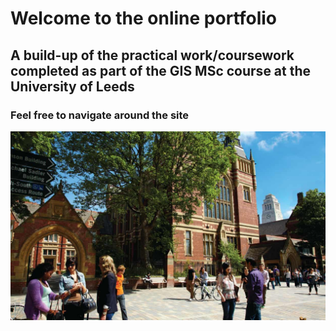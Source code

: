 # Welcome to the online portfolio
## A build-up of the practical work/coursework completed as part of the GIS MSc course at the University of Leeds
### Feel free to navigate around the site 
![alt text](https://github.com/Seanj15/Seanj15.github.io/blob/master/Leeds.jpg)


